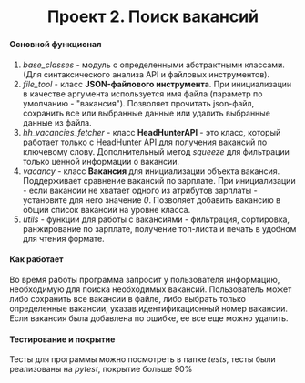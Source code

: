 <h1 align="center">Проект 2. Поиск вакансий <a href="https://daniilshat.ru/" target="_blank"> </a> 
<h3 align="center"></h3>


<h4>Основной функционал</h4>

1. *base_classes* - модуль с определенными абстрактными классами. (Для синтаксического анализа API и файловых инструментов).
2. *file_tool* - класс **JSON-файлового инструмента**. При инициализации в качестве аргумента используется имя файла (параметр по умолчанию - "вакансия").
Позволяет прочитать json-файл, сохранить все или выбранные данные или удалить выбранные данные из файла.
3. *hh_vacancies_fetcher* - класс **HeadHunterAPI** - это класс, который работает только с HeadHunter API для получения вакансий по ключевому слову.
Дополнительный метод *squeeze* для фильтрации только ценной информации о вакансии.
4. *vacancy* - класс **Вакансия** для инициализации объекта вакансия. Поддерживает сравнение вакансий по зарплате.
При инициализации - если вакансии не хватает одного из атрибутов зарплаты - установите для него значение *0*. 
Позволяет добавить вакансию в общий список вакансий на уровне класса. 
5. *utils* - функции для работы с вакансиями - фильтрация, сортировка, ранжирование по зарплате, получение топ-листа и печать в удобном для чтения формате.


<h4>Как работает</h4>

Во время работы программа запросит у пользователя информацию, необходимую для поиска необходимых вакансий.
Пользователь может либо сохранить все вакансии в файле, либо выбрать только определенные вакансии, указав идентификационный номер вакансии.
Если вакансия была добавлена по ошибке, ее все еще можно удалить.


<h4>Тестирование и покрытие </h4>

Тесты для программы можно посмотреть в папке *tests*, тесты были реализованы на *pytest*, покрытие больше 90%
